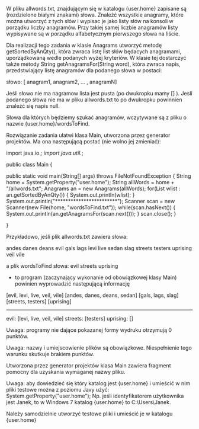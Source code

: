 W pliku allwords.txt, znajdującym się w katalogu  {user.home} zapisane są (rozdzielone białymi znakami) słowa.
Znaleźć wszystkie anagramy, które można utworzyć z  tych słów i wypisac je jako listy słów na konsoli w porządku liczby anagramów.
Przy takiej samej liczbie anagramów listy wypisywane są w porządku alfabetycznym pierwszego słowa na liście.

Dla realizacji tego zadania w klasie Anagrams utworzyć metodę getSortedByAnQty(), która zwraca listę list słów będacych anagramami, uporządkowaną wedle podanych wyżej kryteriów.
W klasie tej dostarczyć także metody String getAnagramsFor(String word), która zwraca napis, przedstwiający listę anagramów dla podanego słowa w postaci:

słowo: [ anagram1, anagram2, ... , anagramN]

Jeśli  słowo nie ma nagramow lista jest pusta (po dwukropku mamy [] ). Jesli podanego słowa nie ma w pliku allwords.txt to po dwukropku powinnien znaleźć się napis null.

Słowa dla których będziemy szukać anagramów, wczytywane są z pliku o nazwie {user.home}/wordsToFind.

Rozwiązanie zadania ułatwi klasa Main, utworzona przez generator projektów. Ma ona następującą postać (nie wolno jej zmieniać):

import java.io.*;
import java.util.*;

public class Main {

public static void main(String[] args) throws FileNotFoundException {
String home = System.getProperty("user.home");
String allWords = home + "/allwords.txt";
Anagrams an = new Anagrams(allWords);
for(List<String> wlist : an.getSortedByAnQty()) {
System.out.println(wlist);
}
System.out.println("************************");
Scanner scan = new Scanner(new File(home, "wordsToFind.txt"));
while(scan.hasNext()) {
System.out.println(an.getAnagramsFor(scan.next()));
}
scan.close();
}

}

Przykładowo, jeśli plik allwords.txt zawiera  słowa:

andes danes deans evil gals lags levi live sedan
slag streets testers uprising veil vile

a plik wordsToFind słowa:
evil streets uprising

- to program (zaczynający wykonanie od obowiązkowej klasy Main) powinien wyprowadzić następującą informację

[evil, levi, live, veil, vile]
[andes, danes, deans, sedan]
[gals, lags, slag]
[streets, testers]
[uprising]
************************
evil: [levi, live, veil, vile]
streets: [testers]
uprising: []

Uwaga: programy nie dające pokazanej formy wydruku otrzymują 0 punktów.

Uwaga: nazwy i umiejscowienie plików są obowiązkowe. Niespełnienie tego warunku skutkuje brakiem punktów.

Utworzona przez generator projektów klasa Main zawiera fragment pomocny dla uzyskania wymaganej nazwy pliku.

Uwaga: aby dowiedzieć się który  katalog jest  {user.home} i umieścić w nim pliki testowe można z poziomu Javy użyć:
System.getProperty("user.home");
Np. jeśli identyfikatorem użytkownika jest Janek, to w Windows 7 katalog {user.home} to C:\Users\Janek.

Należy samodzielnie utworzyć testowe pliki i umieścić je w katalogu {user.home}

